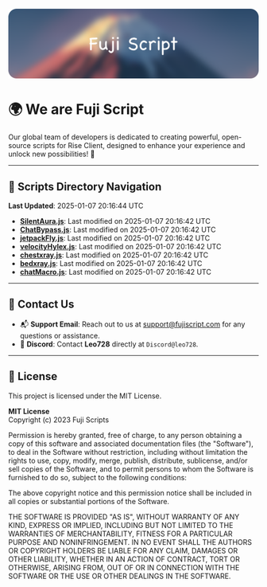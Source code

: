 ![Banner](.github/b.webp)

# 🌍 **We are Fuji Script**

Our global team of developers is dedicated to creating powerful, open-source scripts for Rise Client, designed to enhance your experience and unlock new possibilities! 🌟

---
<!-- SCRIPTS_NAVIGATION_START -->
## 📂 **Scripts Directory Navigation**

**Last Updated**: 2025-01-07 20:16:44 UTC

- **[SilentAura.js](scripts/SilentAura.js)**: Last modified on 2025-01-07 20:16:42 UTC
- **[ChatBypass.js](scripts/ChatBypass.js)**: Last modified on 2025-01-07 20:16:42 UTC
- **[jetpackFly.js](scripts/jetpackFly.js)**: Last modified on 2025-01-07 20:16:42 UTC
- **[velocityHylex.js](scripts/velocityHylex.js)**: Last modified on 2025-01-07 20:16:42 UTC
- **[chestxray.js](scripts/chestxray.js)**: Last modified on 2025-01-07 20:16:42 UTC
- **[bedxray.js](scripts/bedxray.js)**: Last modified on 2025-01-07 20:16:42 UTC
- **[chatMacro.js](scripts/chatMacro.js)**: Last modified on 2025-01-07 20:16:42 UTC

<!-- SCRIPTS_NAVIGATION_END -->

---

## 💬 **Contact Us**  
- 📬 **Support Email**: Reach out to us at [support@fujiscript.com](mailto:support@fujiscript.com) for any questions or assistance.  
- 💬 **Discord**: Contact **Leo728** directly at `Discord@leo728`.

---

## 📜 **License**

This project is licensed under the MIT License.  

**MIT License**  
Copyright (c) 2023 Fuji Scripts  

Permission is hereby granted, free of charge, to any person obtaining a copy of this software and associated documentation files (the "Software"), to deal in the Software without restriction, including without limitation the rights to use, copy, modify, merge, publish, distribute, sublicense, and/or sell copies of the Software, and to permit persons to whom the Software is furnished to do so, subject to the following conditions:  

The above copyright notice and this permission notice shall be included in all copies or substantial portions of the Software.  

THE SOFTWARE IS PROVIDED "AS IS", WITHOUT WARRANTY OF ANY KIND, EXPRESS OR IMPLIED, INCLUDING BUT NOT LIMITED TO THE WARRANTIES OF MERCHANTABILITY, FITNESS FOR A PARTICULAR PURPOSE AND NONINFRINGEMENT. IN NO EVENT SHALL THE AUTHORS OR COPYRIGHT HOLDERS BE LIABLE FOR ANY CLAIM, DAMAGES OR OTHER LIABILITY, WHETHER IN AN ACTION OF CONTRACT, TORT OR OTHERWISE, ARISING FROM, OUT OF OR IN CONNECTION WITH THE SOFTWARE OR THE USE OR OTHER DEALINGS IN THE SOFTWARE.  
